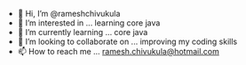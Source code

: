- 👋 Hi, I’m @rameshchivukula
- 👀 I’m interested in ... learning core java
- 🌱 I’m currently learning ... core java
- 💞️ I’m looking to collaborate on ... improving my coding skills
- 📫 How to reach me ... ramesh.chivukula@hotmail.com

<!---
rameshchivukula/rameshchivukula is a ✨ special ✨ repository because its `README.md` (this file) appears on your GitHub profile.
You can click the Preview link to take a look at your changes.
--->

